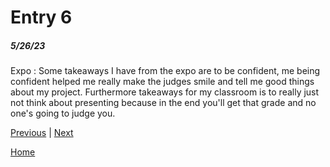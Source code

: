 # Entry 6
##### 5/26/23

Expo :
Some takeaways I have from the expo are to be confident, me being confident helped me really make the judges smile and tell me good things about my project. Furthermore takeaways for my classroom is to really just not think about presenting because in the end you'll get that grade and no one's going to judge you.

[Previous](entry05.md) | [Next](entry07.md)

[Home](../README.md)
